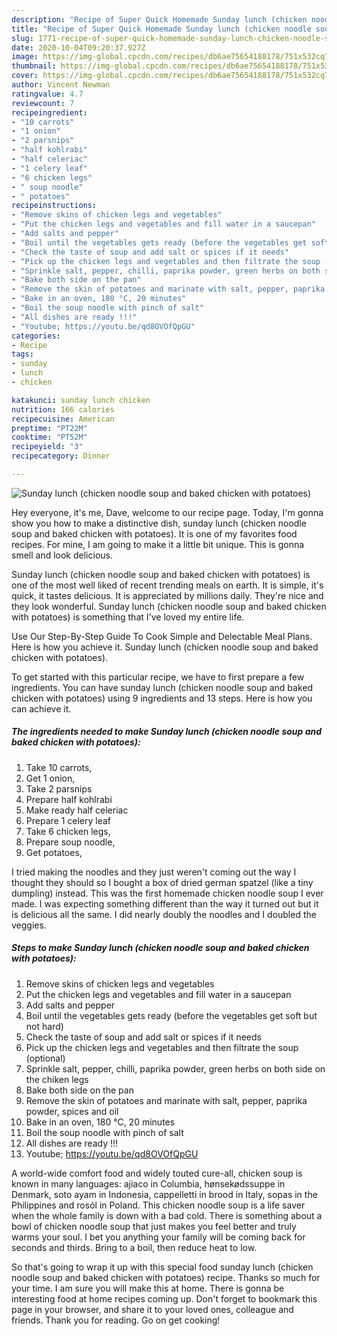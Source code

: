 ```yaml
---
description: "Recipe of Super Quick Homemade Sunday lunch (chicken noodle soup and baked chicken with potatoes)"
title: "Recipe of Super Quick Homemade Sunday lunch (chicken noodle soup and baked chicken with potatoes)"
slug: 1771-recipe-of-super-quick-homemade-sunday-lunch-chicken-noodle-soup-and-baked-chicken-with-potatoes
date: 2020-10-04T09:20:37.927Z
image: https://img-global.cpcdn.com/recipes/db6ae75654188178/751x532cq70/sunday-lunch-chicken-noodle-soup-and-baked-chicken-with-potatoes-recipe-main-photo.jpg
thumbnail: https://img-global.cpcdn.com/recipes/db6ae75654188178/751x532cq70/sunday-lunch-chicken-noodle-soup-and-baked-chicken-with-potatoes-recipe-main-photo.jpg
cover: https://img-global.cpcdn.com/recipes/db6ae75654188178/751x532cq70/sunday-lunch-chicken-noodle-soup-and-baked-chicken-with-potatoes-recipe-main-photo.jpg
author: Vincent Newman
ratingvalue: 4.7
reviewcount: 7
recipeingredient:
- "10 carrots"
- "1 onion"
- "2 parsnips"
- "half kohlrabi"
- "half celeriac"
- "1 celery leaf"
- "6 chicken legs"
- " soup noodle"
- " potatoes"
recipeinstructions:
- "Remove skins of chicken legs and vegetables"
- "Put the chicken legs and vegetables and fill water in a saucepan"
- "Add salts and pepper"
- "Boil until the vegetables gets ready (before the vegetables get soft but not hard)"
- "Check the taste of soup and add salt or spices if it needs"
- "Pick up the chicken legs and vegetables and then filtrate the soup (optional)"
- "Sprinkle salt, pepper, chilli, paprika powder, green herbs on both side on the chiken legs"
- "Bake both side on the pan"
- "Remove the skin of potatoes and marinate with salt, pepper, paprika powder, spices and oil"
- "Bake in an oven, 180 °C, 20 minutes"
- "Boil the soup noodle with pinch of salt"
- "All dishes are ready !!!"
- "Youtube; https://youtu.be/qd8OVOfQpGU"
categories:
- Recipe
tags:
- sunday
- lunch
- chicken

katakunci: sunday lunch chicken 
nutrition: 166 calories
recipecuisine: American
preptime: "PT22M"
cooktime: "PT52M"
recipeyield: "3"
recipecategory: Dinner

---
```



![Sunday lunch (chicken noodle soup and baked chicken with potatoes)](https://img-global.cpcdn.com/recipes/db6ae75654188178/751x532cq70/sunday-lunch-chicken-noodle-soup-and-baked-chicken-with-potatoes-recipe-main-photo.jpg)

Hey everyone, it's me, Dave, welcome to our recipe page. Today, I'm gonna show you how to make a distinctive dish, sunday lunch (chicken noodle soup and baked chicken with potatoes). It is one of my favorites food recipes. For mine, I am going to make it a little bit unique. This is gonna smell and look delicious.

Sunday lunch (chicken noodle soup and baked chicken with potatoes) is one of the most well liked of recent trending meals on earth. It is simple, it's quick, it tastes delicious. It is appreciated by millions daily. They're nice and they look wonderful. Sunday lunch (chicken noodle soup and baked chicken with potatoes) is something that I've loved my entire life.

Use Our Step-By-Step Guide To Cook Simple and Delectable Meal Plans. Here is how you achieve it. Sunday lunch (chicken noodle soup and baked chicken with potatoes).


To get started with this particular recipe, we have to first prepare a few ingredients. You can have sunday lunch (chicken noodle soup and baked chicken with potatoes) using 9 ingredients and 13 steps. Here is how you can achieve it.

<!--inarticleads1-->

##### The ingredients needed to make Sunday lunch (chicken noodle soup and baked chicken with potatoes):

1. Take 10 carrots,
1. Get 1 onion,
1. Take 2 parsnips
1. Prepare half kohlrabi
1. Make ready half celeriac
1. Prepare 1 celery leaf
1. Take 6 chicken legs,
1. Prepare  soup noodle,
1. Get  potatoes,


I tried making the noodles and they just weren&#39;t coming out the way I thought they should so I bought a box of dried german spatzel (like a tiny dumpling) instead. This was the first homemade chicken noodle soup I ever made. I was expecting something different than the way it turned out but it is delicious all the same. I did nearly doubly the noodles and I doubled the veggies. 

<!--inarticleads2-->

##### Steps to make Sunday lunch (chicken noodle soup and baked chicken with potatoes):

1. Remove skins of chicken legs and vegetables
1. Put the chicken legs and vegetables and fill water in a saucepan
1. Add salts and pepper
1. Boil until the vegetables gets ready (before the vegetables get soft but not hard)
1. Check the taste of soup and add salt or spices if it needs
1. Pick up the chicken legs and vegetables and then filtrate the soup (optional)
1. Sprinkle salt, pepper, chilli, paprika powder, green herbs on both side on the chiken legs
1. Bake both side on the pan
1. Remove the skin of potatoes and marinate with salt, pepper, paprika powder, spices and oil
1. Bake in an oven, 180 °C, 20 minutes
1. Boil the soup noodle with pinch of salt
1. All dishes are ready !!!
1. Youtube; https://youtu.be/qd8OVOfQpGU


A world-wide comfort food and widely touted cure-all, chicken soup is known in many languages: ajiaco in Columbia, hønsekødssuppe in Denmark, soto ayam in Indonesia, cappelletti in brood in Italy, sopas in the Philippines and rosól in Poland. This chicken noodle soup is a life saver when the whole family is down with a bad cold. There is something about a bowl of chicken noodle soup that just makes you feel better and truly warms your soul. I bet you anything your family will be coming back for seconds and thirds. Bring to a boil, then reduce heat to low. 

So that's going to wrap it up with this special food sunday lunch (chicken noodle soup and baked chicken with potatoes) recipe. Thanks so much for your time. I am sure you will make this at home. There is gonna be interesting food at home recipes coming up. Don't forget to bookmark this page in your browser, and share it to your loved ones, colleague and friends. Thank you for reading. Go on get cooking!
